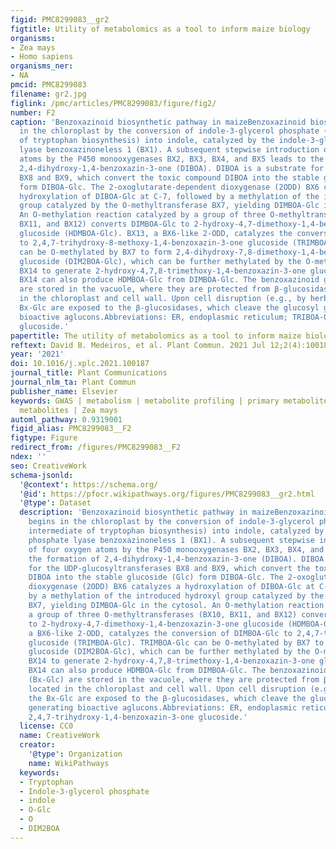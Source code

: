 ```yaml
---
figid: PMC8299083__gr2
figtitle: Utility of metabolomics as a tool to inform maize biology
organisms:
- Zea mays
- Homo sapiens
organisms_ner:
- NA
pmcid: PMC8299083
filename: gr2.jpg
figlink: /pmc/articles/PMC8299083/figure/fig2/
number: F2
caption: 'Benzoxazinoid biosynthetic pathway in maizeBenzoxazinoid biosynthesis begins
  in the chloroplast by the conversion of indole-3-glycerol phosphate (an intermediate
  of tryptophan biosynthesis) into indole, catalyzed by the indole-3-glycerol phosphate
  lyase benzoxazinoneless 1 (BX1). A subsequent stepwise introduction of four oxygen
  atoms by the P450 monooxygenases BX2, BX3, BX4, and BX5 leads to the formation of
  2,4-dihydroxy-1,4-benzoxazin-3-one (DIBOA). DIBOA is a substrate for the UDP-glucosyltransferases
  BX8 and BX9, which convert the toxic compound DIBOA into the stable glucoside (Glc)
  form DIBOA-Glc. The 2-oxoglutarate-dependent dioxygenase (2ODD) BX6 catalyzes a
  hydroxylation of DIBOA-Glc at C-7, followed by a methylation of the introduced hydroxyl
  group catalyzed by the O-methyltransferase BX7, yielding DIMBOA-Glc in the cytosol.
  An O-methylation reaction catalyzed by a group of three O-methyltransferases (BX10,
  BX11, and BX12) converts DIMBOA-Glc to 2-hydroxy-4,7-dimethoxy-1,4-benzoxazin-3-one
  glucoside (HDMBOA-Glc). BX13, a BX6-like 2-ODD, catalyzes the conversion of DIMBOA-Glc
  to 2,4,7-trihydroxy-8-methoxy-1,4-benzoxazin-3-one glucoside (TRIMBOA-Glc). TRIMBOA-Glc
  can be O-methylated by BX7 to form 2,4-dihydroxy-7,8-dimethoxy-1,4-benzoxazin-3-one
  glucoside (DIM2BOA-Glc), which can be further methylated by the O-methyltransferase
  BX14 to generate 2-hydroxy-4,7,8-trimethoxy-1,4-benzoxazin-3-one glucoside (HDM2BOA-Glc).
  BX14 can also produce HDMBOA-Glc from DIMBOA-Glc. The benzoxazinoid glucosides (Bx-Glc)
  are stored in the vacuole, where they are protected from β-glucosidases located
  in the chloroplast and cell wall. Upon cell disruption (e.g., by herbivory), the
  Bx-Glc are exposed to the β-glucosidases, which cleave the glucosyl group, generating
  bioactive aglucons.Abbreviations: ER, endoplasmic reticulum; TRIBOA-Glc, 2,4,7-trihydroxy-1,4-benzoxazin-3-one
  glucoside.'
papertitle: The utility of metabolomics as a tool to inform maize biology.
reftext: David B. Medeiros, et al. Plant Commun. 2021 Jul 12;2(4):100187.
year: '2021'
doi: 10.1016/j.xplc.2021.100187
journal_title: Plant Communications
journal_nlm_ta: Plant Commun
publisher_name: Elsevier
keywords: GWAS | metabolism | metabolite profiling | primary metabolites | secondary
  metabolites | Zea mays
automl_pathway: 0.9319001
figid_alias: PMC8299083__F2
figtype: Figure
redirect_from: /figures/PMC8299083__F2
ndex: ''
seo: CreativeWork
schema-jsonld:
  '@context': https://schema.org/
  '@id': https://pfocr.wikipathways.org/figures/PMC8299083__gr2.html
  '@type': Dataset
  description: 'Benzoxazinoid biosynthetic pathway in maizeBenzoxazinoid biosynthesis
    begins in the chloroplast by the conversion of indole-3-glycerol phosphate (an
    intermediate of tryptophan biosynthesis) into indole, catalyzed by the indole-3-glycerol
    phosphate lyase benzoxazinoneless 1 (BX1). A subsequent stepwise introduction
    of four oxygen atoms by the P450 monooxygenases BX2, BX3, BX4, and BX5 leads to
    the formation of 2,4-dihydroxy-1,4-benzoxazin-3-one (DIBOA). DIBOA is a substrate
    for the UDP-glucosyltransferases BX8 and BX9, which convert the toxic compound
    DIBOA into the stable glucoside (Glc) form DIBOA-Glc. The 2-oxoglutarate-dependent
    dioxygenase (2ODD) BX6 catalyzes a hydroxylation of DIBOA-Glc at C-7, followed
    by a methylation of the introduced hydroxyl group catalyzed by the O-methyltransferase
    BX7, yielding DIMBOA-Glc in the cytosol. An O-methylation reaction catalyzed by
    a group of three O-methyltransferases (BX10, BX11, and BX12) converts DIMBOA-Glc
    to 2-hydroxy-4,7-dimethoxy-1,4-benzoxazin-3-one glucoside (HDMBOA-Glc). BX13,
    a BX6-like 2-ODD, catalyzes the conversion of DIMBOA-Glc to 2,4,7-trihydroxy-8-methoxy-1,4-benzoxazin-3-one
    glucoside (TRIMBOA-Glc). TRIMBOA-Glc can be O-methylated by BX7 to form 2,4-dihydroxy-7,8-dimethoxy-1,4-benzoxazin-3-one
    glucoside (DIM2BOA-Glc), which can be further methylated by the O-methyltransferase
    BX14 to generate 2-hydroxy-4,7,8-trimethoxy-1,4-benzoxazin-3-one glucoside (HDM2BOA-Glc).
    BX14 can also produce HDMBOA-Glc from DIMBOA-Glc. The benzoxazinoid glucosides
    (Bx-Glc) are stored in the vacuole, where they are protected from β-glucosidases
    located in the chloroplast and cell wall. Upon cell disruption (e.g., by herbivory),
    the Bx-Glc are exposed to the β-glucosidases, which cleave the glucosyl group,
    generating bioactive aglucons.Abbreviations: ER, endoplasmic reticulum; TRIBOA-Glc,
    2,4,7-trihydroxy-1,4-benzoxazin-3-one glucoside.'
  license: CC0
  name: CreativeWork
  creator:
    '@type': Organization
    name: WikiPathways
  keywords:
  - Tryptophan
  - Indole-3-glycerol phosphate
  - indole
  - O-Glc
  - O
  - DIM2BOA
---
```

